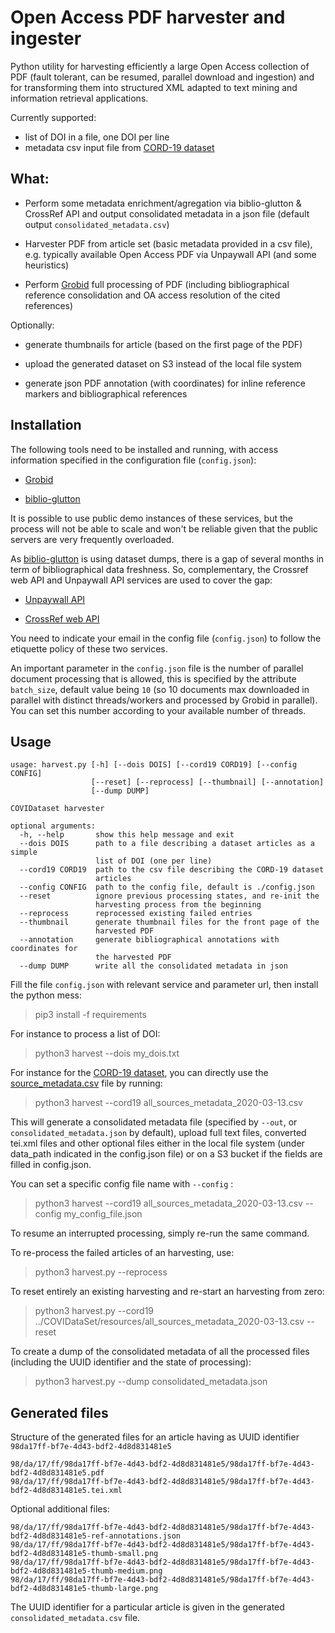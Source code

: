 # Open Access PDF harvester and ingester

Python utility for harvesting efficiently a large Open Access collection of PDF (fault tolerant, can be resumed, parallel download and ingestion) and for transforming them into structured XML adapted to text mining and information retrieval applications.

Currently supported:

- list of DOI in a file, one DOI per line
- metadata csv input file from [CORD-19 dataset](https://pages.semanticscholar.org/coronavirus-research)

## What:

- Perform some metadata enrichment/agregation via biblio-glutton & CrossRef API and output consolidated metadata in a json file (default output `consolidated_metadata.csv`)

- Harvester PDF from article set (basic metadata provided in a csv file), e.g. typically available Open Access PDF via Unpaywall API (and some heuristics) 

- Perform [Grobid](https://github.com/kermitt2/grobid) full processing of PDF (including bibliographical reference consolidation and OA access resolution of the cited references)

Optionally: 

- generate thumbnails for article (based on the first page of the PDF) 

- upload the generated dataset on S3 instead of the local file system

- generate json PDF annotation (with coordinates) for inline reference markers and bibliographical references 

## Installation

The following tools need to be installed and running, with access information specified in the configuration file (`config.json`):

- [Grobid](https://github.com/kermitt2/grobid)

- [biblio-glutton](https://github.com/kermitt2/biblio-glutton)

It is possible to use public demo instances of these services, but the process will not be able to scale and won't be reliable given that the public servers are very frequently overloaded. 

As [biblio-glutton](https://github.com/kermitt2/biblio-glutton) is using dataset dumps, there is a gap of several months in term of bibliographical data freshness. So, complementary, the Crossref web API and Unpaywall API services are used to cover the gap:

- [Unpaywall API](https://unpaywall.org/products/api)

- [CrossRef web API](https://github.com/CrossRef/rest-api-doc)

You need to indicate your email in the config file (`config.json`) to follow the etiquette policy of these two services. 

An important parameter in the `config.json` file is the number of parallel document processing that is allowed, this is specified by the attribute `batch_size`, default value being `10` (so 10 documents max downloaded in parallel with distinct threads/workers and processed by Grobid in parallel). You can set this number according to your available number of threads.   

## Usage

```
usage: harvest.py [-h] [--dois DOIS] [--cord19 CORD19] [--config CONFIG]
                  [--reset] [--reprocess] [--thumbnail] [--annotation]
                  [--dump DUMP]

COVIDataset harvester

optional arguments:
  -h, --help       show this help message and exit
  --dois DOIS      path to a file describing a dataset articles as a simple
                   list of DOI (one per line)
  --cord19 CORD19  path to the csv file describing the CORD-19 dataset
                   articles
  --config CONFIG  path to the config file, default is ./config.json
  --reset          ignore previous processing states, and re-init the
                   harvesting process from the beginning
  --reprocess      reprocessed existing failed entries
  --thumbnail      generate thumbnail files for the front page of the
                   harvested PDF
  --annotation     generate bibliographical annotations with coordinates for
                   the harvested PDF
  --dump DUMP      write all the consolidated metadata in json
```

Fill the file `config.json` with relevant service and parameter url, then install the python mess:

> pip3 install -f requirements

For instance to process a list of DOI:

> python3 harvest --dois my_dois.txt 

For instance for the [CORD-19 dataset](https://pages.semanticscholar.org/coronavirus-research), you can directly use the [source_metadata.csv](https://ai2-semanticscholar-cord-19.s3-us-west-2.amazonaws.com/2020-03-13/all_sources_metadata_2020-03-13.csv) file by running: 

> python3 harvest --cord19 all_sources_metadata_2020-03-13.csv  

This will generate a consolidated metadata file (specified by `--out`,  or `consolidated_metadata.json` by default), upload full text files, 
converted tei.xml files and other optional files either in the local file system (under data_path indicated in the config.json 
file) or on a S3 bucket if the fields are filled in config.json. 

You can set a specific config file name with `--config` :

> python3 harvest --cord19 all_sources_metadata_2020-03-13.csv --config my_config_file.json    

To resume an interrupted processing, simply re-run the same command. 

To re-process the failed articles of an harvesting, use:

> python3 harvest.py --reprocess 

To reset entirely an existing harvesting and re-start an harvesting from zero:

> python3 harvest.py --cord19 ../COVIDataSet/resources/all_sources_metadata_2020-03-13.csv --reset

To create a dump of the consolidated metadata of all the processed files (including the UUID identifier and the state of processing):

> python3 harvest.py --dump consolidated_metadata.json


## Generated files

Structure of the generated files for an article having as UUID identifier `98da17ff-bf7e-4d43-bdf2-4d8d831481e5`

```
98/da/17/ff/98da17ff-bf7e-4d43-bdf2-4d8d831481e5/98da17ff-bf7e-4d43-bdf2-4d8d831481e5.pdf
98/da/17/ff/98da17ff-bf7e-4d43-bdf2-4d8d831481e5/98da17ff-bf7e-4d43-bdf2-4d8d831481e5.tei.xml
```

Optional additional files:

```
98/da/17/ff/98da17ff-bf7e-4d43-bdf2-4d8d831481e5/98da17ff-bf7e-4d43-bdf2-4d8d831481e5-ref-annotations.json
98/da/17/ff/98da17ff-bf7e-4d43-bdf2-4d8d831481e5/98da17ff-bf7e-4d43-bdf2-4d8d831481e5-thumb-small.png
98/da/17/ff/98da17ff-bf7e-4d43-bdf2-4d8d831481e5/98da17ff-bf7e-4d43-bdf2-4d8d831481e5-thumb-medium.png
98/da/17/ff/98da17ff-bf7e-4d43-bdf2-4d8d831481e5/98da17ff-bf7e-4d43-bdf2-4d8d831481e5-thumb-large.png
```

The UUID identifier for a particular article is given in the generated `consolidated_metadata.csv` file.


